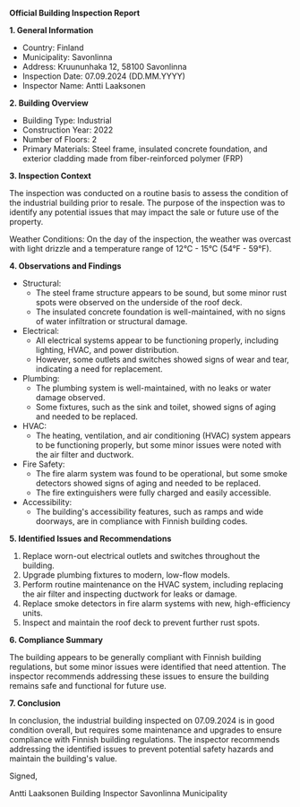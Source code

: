 **Official Building Inspection Report**

**1. General Information**

* Country: Finland
* Municipality: Savonlinna
* Address: Kruununhaka 12, 58100 Savonlinna
* Inspection Date: 07.09.2024 (DD.MM.YYYY)
* Inspector Name: Antti Laaksonen

**2. Building Overview**

* Building Type: Industrial
* Construction Year: 2022
* Number of Floors: 2
* Primary Materials: Steel frame, insulated concrete foundation, and exterior cladding made from fiber-reinforced polymer (FRP)

**3. Inspection Context**

The inspection was conducted on a routine basis to assess the condition of the industrial building prior to resale. The purpose of the inspection was to identify any potential issues that may impact the sale or future use of the property.

Weather Conditions: On the day of the inspection, the weather was overcast with light drizzle and a temperature range of 12°C - 15°C (54°F - 59°F).

**4. Observations and Findings**

* Structural:
	+ The steel frame structure appears to be sound, but some minor rust spots were observed on the underside of the roof deck.
	+ The insulated concrete foundation is well-maintained, with no signs of water infiltration or structural damage.
* Electrical:
	+ All electrical systems appear to be functioning properly, including lighting, HVAC, and power distribution.
	+ However, some outlets and switches showed signs of wear and tear, indicating a need for replacement.
* Plumbing:
	+ The plumbing system is well-maintained, with no leaks or water damage observed.
	+ Some fixtures, such as the sink and toilet, showed signs of aging and needed to be replaced.
* HVAC:
	+ The heating, ventilation, and air conditioning (HVAC) system appears to be functioning properly, but some minor issues were noted with the air filter and ductwork.
* Fire Safety:
	+ The fire alarm system was found to be operational, but some smoke detectors showed signs of aging and needed to be replaced.
	+ The fire extinguishers were fully charged and easily accessible.
* Accessibility:
	+ The building's accessibility features, such as ramps and wide doorways, are in compliance with Finnish building codes.

**5. Identified Issues and Recommendations**

1. Replace worn-out electrical outlets and switches throughout the building.
2. Upgrade plumbing fixtures to modern, low-flow models.
3. Perform routine maintenance on the HVAC system, including replacing the air filter and inspecting ductwork for leaks or damage.
4. Replace smoke detectors in fire alarm systems with new, high-efficiency units.
5. Inspect and maintain the roof deck to prevent further rust spots.

**6. Compliance Summary**

The building appears to be generally compliant with Finnish building regulations, but some minor issues were identified that need attention. The inspector recommends addressing these issues to ensure the building remains safe and functional for future use.

**7. Conclusion**

In conclusion, the industrial building inspected on 07.09.2024 is in good condition overall, but requires some maintenance and upgrades to ensure compliance with Finnish building regulations. The inspector recommends addressing the identified issues to prevent potential safety hazards and maintain the building's value.

Signed,

Antti Laaksonen
Building Inspector
Savonlinna Municipality